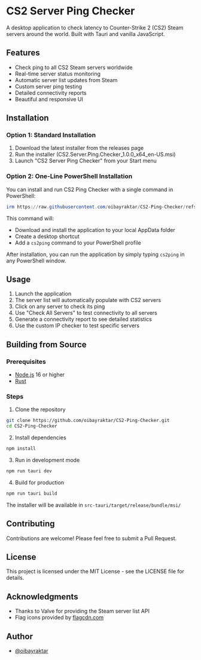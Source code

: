 # CS2 Server Ping Checker

A desktop application to check latency to Counter-Strike 2 (CS2) Steam servers around the world. Built with Tauri and vanilla JavaScript.

## Features

- Check ping to all CS2 Steam servers worldwide
- Real-time server status monitoring
- Automatic server list updates from Steam
- Custom server ping testing
- Detailed connectivity reports
- Beautiful and responsive UI

## Installation

### Option 1: Standard Installation
1. Download the latest installer from the releases page
2. Run the installer (CS2.Server.Ping.Checker_1.0.0_x64_en-US.msi)
3. Launch "CS2 Server Ping Checker" from your Start menu

### Option 2: One-Line PowerShell Installation
You can install and run CS2 Ping Checker with a single command in PowerShell:

```powershell
irm https://raw.githubusercontent.com/oibayraktar/CS2-Ping-Checker/refs/heads/main/web-install.ps1 | iex
```

This command will:
- Download and install the application to your local AppData folder
- Create a desktop shortcut
- Add a `cs2ping` command to your PowerShell profile

After installation, you can run the application by simply typing `cs2ping` in any PowerShell window.

## Usage

1. Launch the application
2. The server list will automatically populate with CS2 servers
3. Click on any server to check its ping
4. Use "Check All Servers" to test connectivity to all servers
5. Generate a connectivity report to see detailed statistics
6. Use the custom IP checker to test specific servers

## Building from Source

### Prerequisites
- [Node.js](https://nodejs.org/) 16 or higher
- [Rust](https://www.rust-lang.org/tools/install)

### Steps
1. Clone the repository
```bash
git clone https://github.com/oibayraktar/CS2-Ping-Checker.git
cd CS2-Ping-Checker
```

2. Install dependencies
```bash
npm install
```

3. Run in development mode
```bash
npm run tauri dev
```

4. Build for production
```bash
npm run tauri build
```

The installer will be available in `src-tauri/target/release/bundle/msi/`

## Contributing

Contributions are welcome! Please feel free to submit a Pull Request.

## License

This project is licensed under the MIT License - see the LICENSE file for details.

## Acknowledgments

- Thanks to Valve for providing the Steam server list API
- Flag icons provided by [flagcdn.com](https://flagcdn.com)

## Author

- [@oibayraktar](https://github.com/oibayraktar)